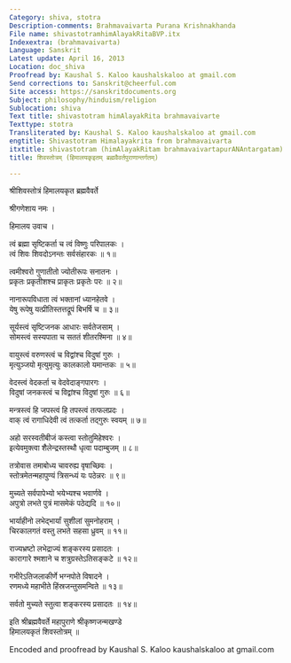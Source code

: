 ```yaml
---
Category: shiva, stotra
Description-comments: Brahmavaivarta Purana Krishnakhanda
File name: shivastotramhimAlayakRitaBVP.itx
Indexextra: (brahmavaivarta)
Language: Sanskrit
Latest update: April 16, 2013
Location: doc_shiva
Proofread by: Kaushal S. Kaloo kaushalskaloo at gmail.com
Send corrections to: Sanskrit@cheerful.com
Site access: https://sanskritdocuments.org
Subject: philosophy/hinduism/religion
Sublocation: shiva
Text title: shivastotram himAlayakRita brahmavaivarte
Texttype: stotra
Transliterated by: Kaushal S. Kaloo kaushalskaloo at gmail.com
engtitle: Shivastotram Himalayakrita from brahmavaivarta
itxtitle: shivastotram (himAlayakRitam brahmavaivartapurANAntargatam)
title: शिवस्तोत्रम् (हिमालयकृइतम् ब्रह्मवैवर्तपुराणान्तर्गतम्)

---
```

  
 श्रीशिवस्तोत्रं हिमालयकृत ब्रह्मवैवर्ते   
  
श्रीगणेशाय नमः ।  
  
हिमालय उवाच ।  
  
त्वं ब्रह्मा सृष्टिकर्ता च त्वं विष्णुः परिपालकः ।  
त्वं शिवः शिवदोऽनन्तः सर्वसंहारकः ॥ १॥  
  
त्वमीश्वरो गुणातीतो ज्योतीरूपः सनातनः ।  
प्रकृतः प्रकृतीशश्च प्राकृतः प्रकृतेः परः ॥ २॥  
  
नानारूपविधाता त्वं भक्तानां ध्यानहेतवे ।  
येषु रूपेषु यत्प्रीतिस्तत्तद्रूपं बिभर्षि च ॥ ३॥  
  
सूर्यस्त्वं सृष्टिजनक आधारः सर्वतेजसाम् ।  
सोमस्त्वं सस्यपाता च सततं शीतरश्मिना ॥ ४॥  
  
वायुस्त्वं वरुणस्त्वं च विद्वांश्च विदुषां गुरुः ।  
मृत्युञ्जयो मृत्युमृत्युः कालकालो यमान्तकः ॥ ५॥  
  
वेदस्त्वं वेदकर्ता च वेदवेदाङ्गपारगः ।  
विदुषां जनकस्त्वं च विद्वांश्च विदुषां गुरुः    ॥ ६॥  
  
मन्त्रस्त्वं हि जपस्त्वं हि तपस्त्वं तत्फलप्रदः ।  
वाक् त्वं रागाधिदेवी त्वं तत्कर्ता तद्गुरुः  स्वयम्    ॥ ७॥  
  
अहो सरस्वतीबीजं कस्त्वा स्तोतुमिहेश्वरः ।  
इत्येवमुक्त्वा शैलेन्द्रस्तस्थौ धृत्वा पदाम्बुजम्     ॥ ८॥  
  
तत्रोवास तमाबोध्य चावरुह्य वृषाच्छिवः ।  
स्तोत्रमेतन्महापुण्यं त्रिसन्ध्यं यः पठेन्नरः ॥ ९॥  
  
मुच्यते सर्वपापेभ्यो भयेभ्यश्च भवार्णवे ।  
अपुत्रो लभते पुत्रं मासमेकं पठेद्यदि ॥ १०॥  
  
भार्याहीनो लभेद्भार्यां सुशीलां सुमनोहराम् ।  
चिरकालगतं वस्तु लभते सहसा ध्रुवम् ॥ ११॥  
  
राज्यभ्रष्टो लभेद्राज्यं शङ्करस्य प्रसादतः ।  
कारागारे श्मशाने च शत्रुग्रस्तेऽतिसङ्कटे ॥ १२॥  
  
गभीरेऽतिजलाकीर्णे भग्नपोते विषादने ।  
रणमध्ये महाभीते हिंस्रजन्तुसमन्विते ॥ १३॥  
  
सर्वतो मुच्यते स्तुत्वा शङ्करस्य प्रसादतः ॥ १४॥  
  
इति श्रीब्रह्मवैवर्ते महापुराणे श्रीकृष्णजन्मखण्डे  
हिमालयकृतं शिवस्तोत्रम् ॥  
  
  
Encoded and proofread by Kaushal S. Kaloo kaushalskaloo at gmail.com  
  
  
